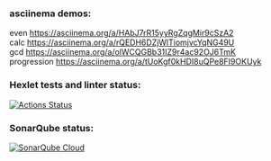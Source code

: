 
### asciinema demos:
even https://asciinema.org/a/HAbJ7rR15yyRgZqgMir9cSzA2  
calc https://asciinema.org/a/rQEDH6DZjWlTiomjvcYqNG49U  
gcd https://asciinema.org/a/olWCQGBb31IZ9r4ac92OJ6TmK  
progression https://asciinema.org/a/tUoKgf0kHDI8uQPe8FI9OKUyk  

### Hexlet tests and linter status:
[![Actions Status](https://github.com/sailorKenobi/backend-project-lvl1/actions/workflows/hexlet-check.yml/badge.svg)](https://github.com/sailorKenobi/backend-project-lvl1/actions)

### SonarQube status:
[![SonarQube Cloud](https://sonarcloud.io/images/project_badges/sonarcloud-light.svg)](https://sonarcloud.io/summary/new_code?id=sailorKenobi_backend-project-lvl1)